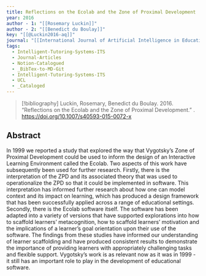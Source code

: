 ```yaml
---
title: Reflections on the Ecolab and the Zone of Proximal Development
year: 2016
author - 1: "[[Rosemary Luckin]]"
author - 2: "[[Benedict du Boulay]]"
key: "[[@Luckin2016-aq]]"
journal: "[[International Journal of Artificial Intelligence in Education]]"
tags:
  - Intelligent-Tutoring-Systems-ITS
  - Journal-Articles
  - Notion-Catalogued
  - _BibTex-to-MD-Git
  - Intelligent-Tutoring-Systems-ITS
  - UCL
  - _Cataloged
---
```


> [!bibliography]
> Luckin, Rosemary, Benedict du Boulay. 2016. “Reflections on the Ecolab and the Zone of Proximal Development.” . https://doi.org/10.1007/s40593-015-0072-x

## Abstract
In 1999 we reported a study that explored the way that Vygotsky’s Zone of Proximal Development could be used to inform the design of an Interactive Learning Environment called the Ecolab. Two aspects of this work have subsequently been used for further research. Firstly, there is the interpretation of the ZPD and its associated theory that was used to operationalize the ZPD so that it could be implemented in software. This interpretation has informed further research about how one can model context and its impact on learning, which has produced a design framework that has been successfully applied across a range of educational settings. Secondly, there is the Ecolab software itself. The software has been adapted into a variety of versions that have supported explorations into how to scaffold learners’ metacognition, how to scaffold learners’ motivation and the implications of a learner’s goal orientation upon their use of the software. The findings from these studies have informed our understanding of learner scaffolding and have produced consistent results to demonstrate the importance of providing learners with appropriately challenging tasks and flexible support. Vygotsky’s work is as relevant now as it was in 1999 -  it still has an important role to play in the development of educational software.